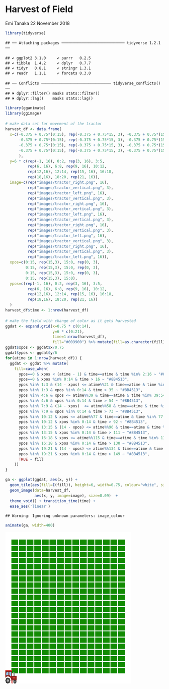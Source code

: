 Harvest of Field
================
Emi Tanaka
22 November 2018

``` r
library(tidyverse)
```

    ## ── Attaching packages ──────────────────────────── tidyverse 1.2.1 ──

    ## ✔ ggplot2 3.1.0     ✔ purrr   0.2.5
    ## ✔ tibble  1.4.2     ✔ dplyr   0.7.7
    ## ✔ tidyr   0.8.1     ✔ stringr 1.3.1
    ## ✔ readr   1.1.1     ✔ forcats 0.3.0

    ## ── Conflicts ─────────────────────────────── tidyverse_conflicts() ──
    ## ✖ dplyr::filter() masks stats::filter()
    ## ✖ dplyr::lag()    masks stats::lag()

``` r
library(gganimate)
library(ggimage)

# make data set for movement of the tractor 
harvest_df <- data.frame(
  x=c(-0.375 + 0.75*(0:15), rep(-0.375 + 0.75*15, 3), -0.375 + 0.75*(15:0), rep(-0.375+0, 3),
      -0.375 + 0.75*(0:15), rep(-0.375 + 0.75*15, 3), -0.375 + 0.75*(15:0), rep(-0.375+0, 3),
      -0.375 + 0.75*(0:15), rep(-0.375 + 0.75*15, 3), -0.375 + 0.75*(15:0), rep(-0.375+0, 3),
      -0.375 + 0.75*(0:15), rep(-0.375 + 0.75*15, 3), -0.375 + 0.75*(15:0)
      ),
  y=6 * c(rep(-1, 16), 0:2, rep(3, 16), 3:5,
          rep(6, 16), 6:8, rep(9, 16), 10:12,
          rep(12,16), 12:14, rep(15, 16), 16:18,
          rep(18,16), 18:20, rep(21, 16)),
  image=c(rep("images/tractor_right.png", 16),
          rep("images/tractor_vertical.png", 3),
          rep("images/tractor_left.png", 16),
          rep("images/tractor_vertical.png", 3),
          rep("images/tractor_right.png", 16),
          rep("images/tractor_vertical.png", 3),
          rep("images/tractor_left.png", 16),
          rep("images/tractor_vertical.png", 3),
          rep("images/tractor_right.png", 16),
          rep("images/tractor_vertical.png", 3),
          rep("images/tractor_left.png", 16),
          rep("images/tractor_vertical.png", 3),
          rep("images/tractor_right.png", 16),
          rep("images/tractor_vertical.png", 3),
          rep("images/tractor_left.png", 16)),
  xpos=c(0:15, rep(15,3), 15:0, rep(0, 3),
         0:15, rep(15,3), 15:0, rep(0, 3),
         0:15, rep(15,3), 15:0, rep(0, 3),
         0:15, rep(15,3), 15:0),
  ypos=c(rep(-1, 16), 0:2, rep(3, 16), 3:5,
          rep(6, 16), 6:8, rep(9, 16), 10:12,
          rep(12,16), 12:14, rep(15, 16), 16:18,
          rep(18,16), 18:20, rep(21, 16))
  )
harvest_df$time <- 1:nrow(harvest_df) 

# make the field with change of color as it gets harvested
ggdat <- expand.grid(x=0.75 * c(0:14),
                     y=6 * c(0:21),
                     time=1:nrow(harvest_df),
                     fill="#009900") %>% mutate(fill=as.character(fill)) # green
ggdat$xpos <- ggdat$x/0.75
ggdat$ypos <- ggdat$y/6
for(atime in 1:nrow(harvest_df)) {
  ggdat <- ggdat %>% mutate(
    fill=case_when(
      ypos==0 & xpos < (atime - 1) & time==atime & time %in% 2:16 ~ "#8B4513",
      ypos==0 & xpos %in% 0:14 & time > 16 ~ "#8B4513",
      ypos %in% 1:3 & (14 - xpos) <= atime%%21 & time==atime & time %in% 21:35 ~ "#8B4513",
      ypos %in% 1:3 & xpos %in% 0:14 & time > 35 ~ "#8B4513",
      ypos %in% 4:6 & xpos <= atime%%39 & time==atime & time %in% 39:54 ~ "#8B4513",
      ypos %in% 4:6 & xpos %in% 0:14 & time > 54 ~ "#8B4513",
      ypos %in% 7:9 & (14 - xpos)  <= atime%%58 & time==atime & time %in% 58:73 ~ "#8B4513",
      ypos %in% 7:9 & xpos %in% 0:14 & time > 73 ~ "#8B4513",
      ypos %in% 10:12 & xpos <= atime%%77 & time==atime & time %in% 77:92 ~ "#8B4513",
      ypos %in% 10:12 & xpos %in% 0:14 & time > 92 ~ "#8B4513",
      ypos %in% 13:15 & (14 - xpos) <= atime%%96 & time==atime & time %in% 96:111 ~ "#8B4513",
      ypos %in% 13:15 & xpos %in% 0:14 & time > 111 ~ "#8B4513",
      ypos %in% 16:18 & xpos <= atime%%115 & time==atime & time %in% 115:130 ~ "#8B4513",
      ypos %in% 16:18 & xpos %in% 0:14 & time > 130 ~ "#8B4513",
      ypos %in% 19:21 & (14 - xpos) <= atime%%134 & time==atime & time %in% 134:149 ~ "#8B4513",
      ypos %in% 19:21 & xpos %in% 0:14 & time > 149 ~ "#8B4513",
      TRUE ~ fill
    ))
}
```

``` r
ga <- ggplot(ggdat, aes(x, y)) +
  geom_tile(aes(fill=I(fill)), height=6, width=0.75, colour="white", size=1.2) +
  geom_image(data=harvest_df, 
             aes(x, y, image=image), size=0.09)  +
  theme_void() + transition_time(time) +
  ease_aes('linear')
```

    ## Warning: Ignoring unknown parameters: image_colour

``` r
animate(ga, width=400)
```

![](example_harvest_animation_files/figure-gfm/unnamed-chunk-2-1.gif)<!-- -->
